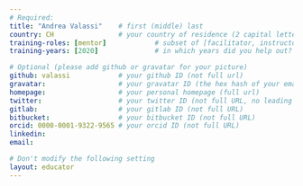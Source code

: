 ```yaml
---
# Required:
title: "Andrea Valassi"    # first (middle) last
country: CH                # your country of residence (2 capital letters, e.g. US, GB, DE)
training-roles: [mentor]            # subset of [facilitator, instructor, mentor], can stay empty ([])
training-years: [2020]              # in which years did you help out? (e.g. [2020, 2019])

# Optional (please add github or gravatar for your picture)
github: valassi            # your github ID (not full url)
gravatar:                  # your gravatar ID (the hex hash of your email, something like 123ef...123)
homepage:                  # your personal homepage (full url)
twitter:                   # your twitter ID (not full URL, no leading '@')
gitlab:                    # your gitlab ID (not full URL)
bitbucket:                 # your bitbucket ID (not full URL)
orcid: 0000-0001-9322-9565 # your orcid ID (not full URL)
linkedin:
email:

# Don't modify the following setting
layout: educator
---
```


<!-- Optional: Write something about yourself below the '- - >'.
You can use Markdown syntax to style this page.
-->
